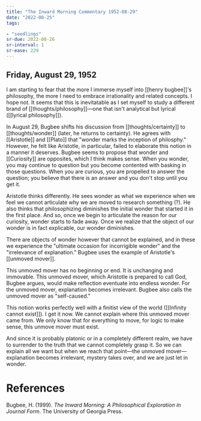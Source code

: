 ```yaml
---
title: "The Inward Morning Commentary 1952-08-29"
date: "2022-08-25"
tags:

- "seedlings"
sr-due: 2022-08-26
sr-interval: 1
sr-ease: 229
---
```


## Friday, August 29, 1952

I am starting to fear that the more I immerse myself into [[henry bugbee]]'s philosophy, the more I need to embrace irrationality and related concepts. I hope not. It seems that this is inevitatable as I set myself to study a different brand of [[thoughts/philosophy]]—one that isn't analytical but lyrical ([[lyrical philosophy]]).

In August 29, Bugbee shifts his discussion from [[thoughts/certainty]] to [[thoughts/wonder]] (later, he returns to certainty). He agrees with [[Aristotle]] and [[Plato]] that "wonder marks the inception of philosphy." However, he felt like Aristotle, in particular, failed to elaborate this notion in a manner it deserves. Bugbee seems to propose that wonder and [[Curiosity]] are opposites, which I think makes sense. When you wonder, you may continue to question but you become contented with basking in those questions. When you are curious, you are propelled to answer the question; you believe that there is an answer and you don't stop until you get it.

Aristotle thinks differently. He sees wonder as what we experience when we feel we cannot articulate why we are moved to research something (?). He also thinks that philosophizing diminishes the initial wonder that started it in the first place. And so, once we begin to articulate the reason for our curiosity, wonder starts to fade away. Once we realize that the object of our wonder is in fact explicable, our wonder diminishes.

There are objects of wonder however that cannot be explained, and in these we experience the "ultimate occasion for incorrigible wonder" and the "irrelevance of explanation." Bugbee uses the example of Aristotle's [[unmoved mover]].

This unmoved mover has no beginning or end. It is unchanging and immovable. This unmoved mover, which Aristotle is prepared to call God, Bugbee argues, would make reflection eventuate into endless wonder. For the unmoved mover, explanation becomes irrelevant. Bugbee also calls the unmoved mover as "self-caused."

This notion works perfectly well with a finitist view of the world ([[Infinity cannot exist]]). I get it now. We cannot explain where this unmoved mover came from. We only know that for everything to move, for logic to make sense, this unmove mover must exist.

And since it is probably platonic or in a completely different realm, we have to surrender to the truth that we cannot completely grasp it. So we can explain all we want but when we reach that point—the unmoved mover—explanation becomes irrelevant, mystery takes over, and we are just let in wonder.

# References

Bugbee, H. (1999). _The Inward Morning: A Philosophical Exploration in Journal Form_. The University of Georgia Press.